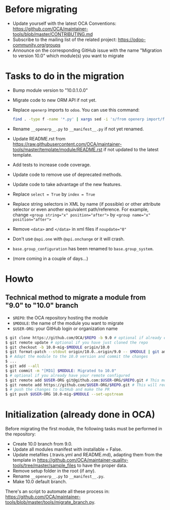 # Before migrating

* Update yourself with the latest OCA Conventions: https://github.com/OCA/maintainer-tools/blob/master/CONTRIBUTING.md
* Subscribe to the mailing list of the related project: https://odoo-community.org/groups
* Announce on the corresponding GitHub issue with the name "Migration to version 10.0" which module(s) you want to migrate

# Tasks to do in the migration

* Bump module version to "10.0.1.0.0"
* Migrate code to new ORM API if not yet.
* Replace `openerp` imports to `odoo`. You can use this command:

  ```bash
  find . -type f -name '*.py' | xargs sed -i 's/from openerp import/from odoo import/g'
  ```
* Rename `__openerp__.py` to `__manifest__.py` if not yet renamed.
* Update README.rst from https://raw.githubusercontent.com/OCA/maintainer-tools/master/template/module/README.rst if not updated to the latest template.
* Add tests to increase code coverage.
* Update code to remove use of deprecated methods.
* Update code to take advantage of the new features.
* Replace `select = True` by `index = True`
* Replace string selectors in XML by name (if possible) or other attribute selector or even another equivalent path/reference. For example, change `<group string="x" position="after">` by `<group name="x" position="after">`
* Remove `<data>` and `</data>` in xml files if `noupdate="0"`
* Don't use `@api.one` with `@api.onchange` or it will crash.
* `base.group_configuration` has been renamed to `base.group_system`.
* (more coming in a couple of days...)

# Howto

## Technical method to migrate a module from "9.0" to "10.0" branch

* `$REPO`: the OCA repository hosting the module
* `$MODULE`: the name of the module you want to migrate
* `$USER-ORG`: your GitHub login or organization name

```bash
$ git clone https://github.com/OCA/$REPO -b 9.0 # optional if already existing
$ git remote update # optional if you have just cloned the repo
$ git checkout -b 10.0-mig-$MODULE origin/10.0
$ git format-patch --stdout origin/10.0..origin/9.0 -- $MODULE | git am -3
$ # Adapt the module to the 10.0 version and commit the changes
$ ...
$ git add --all
$ git commit -m "[MIG] $MODULE: Migrated to 10.0"
$ # optional if you already have your remote configured
$ git remote add $USER-ORG git@github.com:$USER-ORG/$REPO.git # This mode requires an SSH key in the GitHub account
$ git remote add https://github.com/$USER-ORG/$REPO.git # This will required to enter user/password each time
$ # push the changes to GitHub and make the PR
$ git push $USER-ORG 10.0-mig-$MODULE --set-upstream
```

# Initialization (already done in OCA)

Before migrating the first module, the following tasks must be performed in the repository:

* Create 10.0 branch from 9.0.
* Update all modules manifest with installable = False.
* Update metafiles (.travis.yml and README.md), adapting them from the template in https://github.com/OCA/maintainer-quality-tools/tree/master/sample_files to have the proper data.
* Remove setup folder in the root (if any).
* Rename `__openerp__.py` to `__manifest__.py`.
* Make 10.0 default branch.

There's an script to automate all these process in: https://github.com/OCA/maintainer-tools/blob/master/tools/migrate_branch.py.